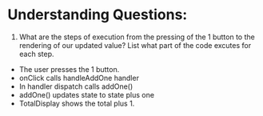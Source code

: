 # Understanding Questions:
1. What are the steps of execution from the pressing of the 1 button to the rendering of our updated value? List what part of the code excutes for each step.
* The user presses the 1 button.
* onClick calls handleAddOne handler
* In handler dispatch calls addOne()
* addOne() updates state to state plus one
* TotalDisplay shows the total plus 1.
